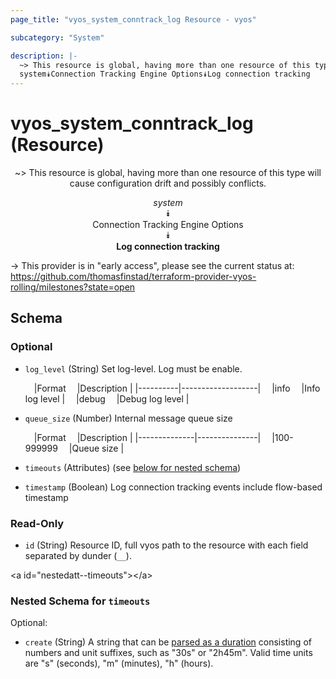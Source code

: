 ```yaml
---
page_title: "vyos_system_conntrack_log Resource - vyos"

subcategory: "System"

description: |- 
  ~> This resource is global, having more than one resource of this type will cause configuration drift and possibly conflicts.
  system⯯Connection Tracking Engine Options⯯Log connection tracking
---
```


# vyos_system_conntrack_log (Resource)
<center>

~> This resource is global, having more than one resource of this type will cause configuration drift and possibly conflicts.

*system*  
⯯  
Connection Tracking Engine Options  
⯯  
**Log connection tracking**


</center>

-> This provider is in "early access", please see the current status at: https://github.com/thomasfinstad/terraform-provider-vyos-rolling/milestones?state=open

## Schema

### Optional

- `log_level` (String) Set log-level. Log must be enable.

    &emsp;|Format  &emsp;|Description      |
    |----------|-------------------|
    &emsp;|info    &emsp;|Info log level   |
    &emsp;|debug   &emsp;|Debug log level  |
- `queue_size` (Number) Internal message queue size

    &emsp;|Format      &emsp;|Description  |
    |--------------|---------------|
    &emsp;|100-999999  &emsp;|Queue size   |
- `timeouts` (Attributes) (see [below for nested schema](#nestedatt--timeouts))
- `timestamp` (Boolean) Log connection tracking events include flow-based timestamp

### Read-Only

- `id` (String) Resource ID, full vyos path to the resource with each field separated by dunder (`__`).

&lt;a id=&#34;nestedatt--timeouts&#34;&gt;&lt;/a&gt;
### Nested Schema for `timeouts`

Optional:

- `create` (String) A string that can be [parsed as a duration](https://pkg.go.dev/time#ParseDuration) consisting of numbers and unit suffixes, such as &#34;30s&#34; or &#34;2h45m&#34;. Valid time units are &#34;s&#34; (seconds), &#34;m&#34; (minutes), &#34;h&#34; (hours).  
